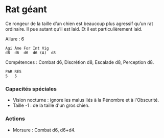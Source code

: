 # Rat géant

Ce rongeur de la taille d’un chien est beaucoup plus agressif qu’un rat ordinaire. Il pue autant qu’il est laid. Et il est particulièrement laid.

Allure : 6

	Agi	Âme	For	Int	Vig
	d8	d6	d6	d6 (A)	d8

Compétences : Combat d6, Discrétion d8, Escalade d8, Perception d8.

	PAR	RES
	5	5

### Capacités spéciales
- Vision nocturne : ignore les malus liés à la Pénombre et à l'Obscurité.
- Taille -1 : de la taille d'un gros chien.

### Actions
- Morsure : Combat d6, d6+d4.
